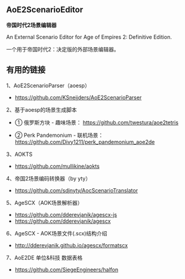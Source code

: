 ## AoE2ScenarioEditor
**帝国时代2场景编辑器**

An External Scenario Editor for Age of Empires 2: Definitive Edition.

一个用于帝国时代2：决定版的外部场景编辑器。

## 有用的链接

1、AoE2ScenarioParser（aoesp）

- https://github.com/KSneijders/AoE2ScenarioParser

2、基于aoesp的场景生成脚本

- ① 俄罗斯方块 - 趣味场景：
  https://github.com/twestura/aoe2tetris

- ② Perk Pandemonium - 联机场景：
  https://github.com/Divy1211/perk_pandemonium_aoe2de

3、AOKTS

- https://github.com/mullikine/aokts

4、帝国2场景编码转换器（by yty）

- https://github.com/sdjnyty/AocScenarioTranslator

5、AgeSCX（AOK场景解析器）

- https://github.com/dderevjanik/agescx-js
- https://github.com/dderevjanik/agescx

6、AgeSCX - AOK场景文件(.scx)结构介绍

- http://dderevjanik.github.io/agescx/formatscx

7、AoE2DE 单位&科技 数据表格

- https://github.com/SiegeEngineers/halfon